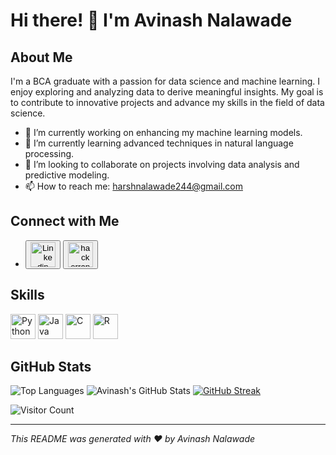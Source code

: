 # Hi there! 👋 I'm Avinash Nalawade

## About Me

I'm a BCA graduate with a passion for data science and machine learning. I enjoy exploring and analyzing data to derive meaningful insights. My goal is to contribute to innovative projects and advance my skills in the field of data science.

- 🔭 I’m currently working on enhancing my machine learning models.
- 🌱 I’m currently learning advanced techniques in natural language processing.
- 👯 I’m looking to collaborate on projects involving data analysis and predictive modeling.
- 📫 How to reach me: harshnalawade244@gmail.com

## Connect with Me

- <a href="https://www.linkedin.com/in/avinash-nalawade-648b19278" target="_blank"><button class="image-button"><img src="https://cdn-icons-png.flaticon.com/128/3128/3128329.png" alt="Linkedin" width="40" height="40"></button></a> <a href="https://www.hackerrank.com/profile/harshnalawade244" target="_blank"><button class="image-button"><img src="https://upload.wikimedia.org/wikipedia/commons/thumb/4/40/HackerRank_Icon-1000px.png/900px-HackerRank_Icon-1000px.png" alt="hackerrank" width="40" height="40"></button></a>
    


## Skills

<img src="https://cdn-icons-png.flaticon.com/128/5968/5968350.png" alt="Python" width="40" height="40">
<img src="https://cdn-icons-png.flaticon.com/128/226/226777.png" alt="Java" width="40" height="40">
<img src="https://cdn-icons-png.flaticon.com/128/1628/1628182.png" alt="C" width="40" height="40">
<img src="https://cdn-icons-png.flaticon.com/128/2103/2103694.png" alt="R" width="40" height="40">



## GitHub Stats
![Top Languages](https://github-readme-stats.vercel.app/api/top-langs/?username=Avinash-1103&layout=compact&theme=radical) ![Avinash's GitHub Stats](https://github-readme-stats.vercel.app/api?username=Avinash-1103&show_icons=true&theme=radical) [![GitHub Streak](https://streak-stats.demolab.com/?user=Avinash-1103&theme=dark)](https://git.io/streak-stats)


![Visitor Count](https://profile-counter.glitch.me/Avinash-1103/count.svg)

---

*This README was generated with ❤️ by Avinash Nalawade*
